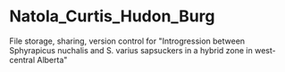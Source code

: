 # Natola_Curtis_Hudon_Burg
File storage, sharing, version control for "Introgression between Sphyrapicus nuchalis and S. varius sapsuckers in a hybrid zone in west-central Alberta"
